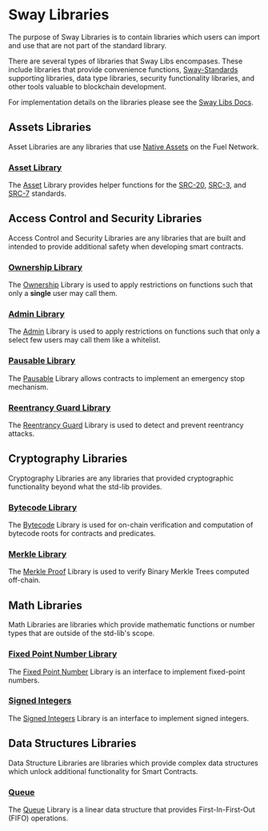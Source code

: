 # Sway Libraries

The purpose of Sway Libraries is to contain libraries which users can import and use that are not part of the standard library.

There are several types of libraries that Sway Libs encompases. These include libraries that provide convenience functions, [Sway-Standards](https://github.com/FuelLabs/sway-standards) supporting libraries, data type libraries, security functionality libraries, and other tools valuable to blockchain development.

For implementation details on the libraries please see the [Sway Libs Docs](https://fuellabs.github.io/sway-libs/master/sway_libs/).

## Assets Libraries

Asset Libraries are any libraries that use [Native Assets](https://docs.fuel.network/docs/sway/blockchain-development/native_assets) on the Fuel Network.

### [Asset Library](./asset/index.md)

The [Asset](./asset/index.md) Library provides helper functions for the [SRC-20](https://github.com/FuelLabs/sway-standards/blob/master/SRCs/src-20.md), [SRC-3](https://github.com/FuelLabs/sway-standards/blob/master/SRCs/src-3.md), and [SRC-7](https://github.com/FuelLabs/sway-standards/blob/master/SRCs/src-7.md) standards.

## Access Control and Security Libraries

Access Control and Security Libraries are any libraries that are built and intended to provide additional safety when developing smart contracts.

### [Ownership Library](./ownership/index.md)

The [Ownership](./ownership/index.md) Library is used to apply restrictions on functions such that only a **single** user may call them.

### [Admin Library](./admin/index.md)

The [Admin](./admin/index.md) Library is used to apply restrictions on functions such that only a select few users may call them like a whitelist.

### [Pausable Library](./pausable/index.md)

The [Pausable](./pausable/index.md) Library allows contracts to implement an emergency stop mechanism.

### [Reentrancy Guard Library](./reentrancy/index.md)

The [Reentrancy Guard](./reentrancy/index.md) Library is used to detect and prevent reentrancy attacks.

## Cryptography Libraries

Cryptography Libraries are any libraries that provided cryptographic functionality beyond what the std-lib provides.

### [Bytecode Library](./bytecode/index.md)

The [Bytecode](./bytecode/index.md) Library is used for on-chain verification and computation of bytecode roots for contracts and predicates.

### [Merkle Library](./merkle/index.md)

The [Merkle Proof](./merkle/index.md) Library is used to verify Binary Merkle Trees computed off-chain.

## Math Libraries

Math Libraries are libraries which provide mathematic functions or number types that are outside of the std-lib's scope.

### [Fixed Point Number Library](./fixed_point/index.md)

The [Fixed Point Number](./fixed_point/index.md) Library is an interface to implement fixed-point numbers.

### [Signed Integers](./signed_integers/index.md)

The [Signed Integers](./signed_integers/index.md) Library is an interface to implement signed integers.

## Data Structures Libraries

Data Structure Libraries are libraries which provide complex data structures which unlock additional functionality for Smart Contracts.

### [Queue](./queue/index.md)

The [Queue](./queue/index.md) Library is a linear data structure that provides First-In-First-Out (FIFO) operations.
